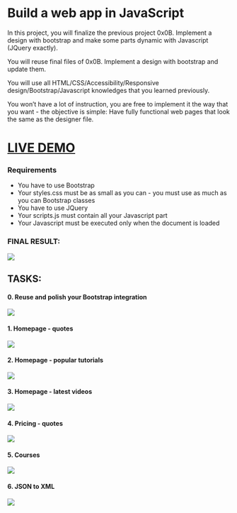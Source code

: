 # Build a web app in JavaScript
In this project, you will finalize the previous project 0x0B. Implement a design with bootstrap and make some parts dynamic with Javascript (JQuery exactly).

You will reuse final files of 0x0B. Implement a design with bootstrap and update them.

You will use all HTML/CSS/Accessibility/Responsive design/Bootstrap/Javascript knowledges that you learned previously.

You won’t have a lot of instruction, you are free to implement it the way that you want - the objective is simple: Have fully functional web pages that look the same as the designer file.

# [LIVE DEMO ](https://javb92.github.io/holberton-smiling-school-javascript/ "LIVE DEMO ")

### Requirements
- You have to use Bootstrap
- Your styles.css must be as small as you can - you must use as much as you can Bootstrap classes
- You have to use JQuery
- Your scripts.js must contain all your Javascript part
- Your Javascript must be executed only when the document is loaded

### FINAL RESULT:
[![](https://i.imgur.com/xw6wupV.png)](https://i.imgur.com/xw6wupV.png)

## TASKS:
#### 0. Reuse and polish your Bootstrap integration
[![](https://github.com/javb92/holberton-smiling-school-javascript/blob/master/screenshots/task0.JPG?raw=true)](https://github.com/javb92/holberton-smiling-school-javascript/blob/master/screenshots/task0.JPG?raw=true)
#### 1. Homepage - quotes 
[![](https://github.com/javb92/holberton-smiling-school-javascript/blob/master/screenshots/task1.gif?raw=true)](https://github.com/javb92/holberton-smiling-school-javascript/blob/master/screenshots/task1.gif?raw=true)
#### 2. Homepage - popular tutorials
[![](https://github.com/javb92/holberton-smiling-school-javascript/blob/master/screenshots/task2.gif?raw=true)](https://github.com/javb92/holberton-smiling-school-javascript/blob/master/screenshots/task2.gif?raw=true)
#### 3. Homepage - latest videos
[![](https://github.com/javb92/holberton-smiling-school-javascript/blob/master/screenshots/task3.gif?raw=true)](https://github.com/javb92/holberton-smiling-school-javascript/blob/master/screenshots/task3.gif?raw=true)
#### 4. Pricing - quotes
[![](https://github.com/javb92/holberton-smiling-school-javascript/blob/master/screenshots/task4.JPG?raw=true)](https://github.com/javb92/holberton-smiling-school-javascript/blob/master/screenshots/task4.JPG?raw=true)
#### 5. Courses
[![](https://github.com/javb92/holberton-smiling-school-javascript/blob/master/screenshots/task5.gif?raw=true)](https://github.com/javb92/holberton-smiling-school-javascript/blob/master/screenshots/task5.gif?raw=true)
#### 6. JSON to XML
[![](https://github.com/javb92/holberton-smiling-school-javascript/blob/master/screenshots/task6.JPG?raw=true)](https://github.com/javb92/holberton-smiling-school-javascript/blob/master/screenshots/task6.JPG?raw=true)
